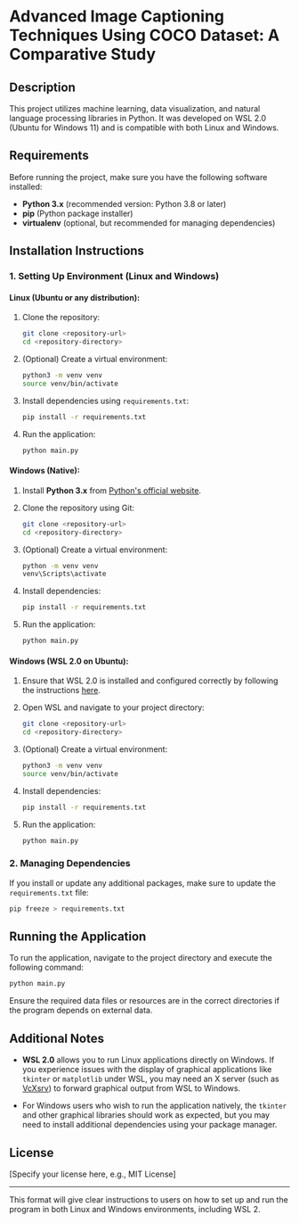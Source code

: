 # Advanced Image Captioning Techniques Using COCO Dataset: A Comparative Study

## Description
This project utilizes machine learning, data visualization, and natural language processing libraries in Python. It was developed on WSL 2.0 (Ubuntu for Windows 11) and is compatible with both Linux and Windows.

## Requirements

Before running the project, make sure you have the following software installed:

- **Python 3.x** (recommended version: Python 3.8 or later)
- **pip** (Python package installer)
- **virtualenv** (optional, but recommended for managing dependencies)
  
## Installation Instructions

### 1. Setting Up Environment (Linux and Windows)

#### Linux (Ubuntu or any distribution):
1. Clone the repository:
   ```bash
   git clone <repository-url>
   cd <repository-directory>
   ```

2. (Optional) Create a virtual environment:
   ```bash
   python3 -m venv venv
   source venv/bin/activate
   ```

3. Install dependencies using `requirements.txt`:
   ```bash
   pip install -r requirements.txt
   ```

4. Run the application:
   ```bash
   python main.py
   ```

#### Windows (Native):
1. Install **Python 3.x** from [Python's official website](https://www.python.org/downloads/).

2. Clone the repository using Git:
   ```bash
   git clone <repository-url>
   cd <repository-directory>
   ```

3. (Optional) Create a virtual environment:
   ```bash
   python -m venv venv
   venv\Scripts\activate
   ```

4. Install dependencies:
   ```bash
   pip install -r requirements.txt
   ```

5. Run the application:
   ```bash
   python main.py
   ```

#### Windows (WSL 2.0 on Ubuntu):
1. Ensure that WSL 2.0 is installed and configured correctly by following the instructions [here](https://docs.microsoft.com/en-us/windows/wsl/install).

2. Open WSL and navigate to your project directory:
   ```bash
   git clone <repository-url>
   cd <repository-directory>
   ```

3. (Optional) Create a virtual environment:
   ```bash
   python3 -m venv venv
   source venv/bin/activate
   ```

4. Install dependencies:
   ```bash
   pip install -r requirements.txt
   ```

5. Run the application:
   ```bash
   python main.py
   ```

### 2. Managing Dependencies
If you install or update any additional packages, make sure to update the `requirements.txt` file:
```bash
pip freeze > requirements.txt
```

## Running the Application
To run the application, navigate to the project directory and execute the following command:

```bash
python main.py
```

Ensure the required data files or resources are in the correct directories if the program depends on external data.

## Additional Notes
- **WSL 2.0** allows you to run Linux applications directly on Windows. If you experience issues with the display of graphical applications like `tkinter` or `matplotlib` under WSL, you may need an X server (such as [VcXsrv](https://sourceforge.net/projects/vcxsrv/)) to forward graphical output from WSL to Windows.
  
- For Windows users who wish to run the application natively, the `tkinter` and other graphical libraries should work as expected, but you may need to install additional dependencies using your package manager.

## License
[Specify your license here, e.g., MIT License]

---

This format will give clear instructions to users on how to set up and run the program in both Linux and Windows environments, including WSL 2.

